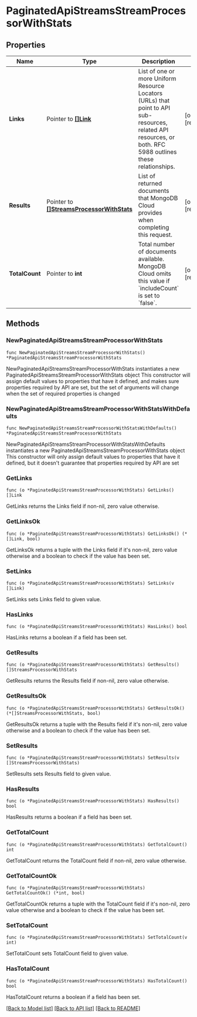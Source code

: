 # PaginatedApiStreamsStreamProcessorWithStats

## Properties

Name | Type | Description | Notes
------------ | ------------- | ------------- | -------------
**Links** | Pointer to [**[]Link**](Link.md) | List of one or more Uniform Resource Locators (URLs) that point to API sub-resources, related API resources, or both. RFC 5988 outlines these relationships. | [optional] [readonly] 
**Results** | Pointer to [**[]StreamsProcessorWithStats**](StreamsProcessorWithStats.md) | List of returned documents that MongoDB Cloud provides when completing this request. | [optional] [readonly] 
**TotalCount** | Pointer to **int** | Total number of documents available. MongoDB Cloud omits this value if &#x60;includeCount&#x60; is set to &#x60;false&#x60;. | [optional] [readonly] 

## Methods

### NewPaginatedApiStreamsStreamProcessorWithStats

`func NewPaginatedApiStreamsStreamProcessorWithStats() *PaginatedApiStreamsStreamProcessorWithStats`

NewPaginatedApiStreamsStreamProcessorWithStats instantiates a new PaginatedApiStreamsStreamProcessorWithStats object
This constructor will assign default values to properties that have it defined,
and makes sure properties required by API are set, but the set of arguments
will change when the set of required properties is changed

### NewPaginatedApiStreamsStreamProcessorWithStatsWithDefaults

`func NewPaginatedApiStreamsStreamProcessorWithStatsWithDefaults() *PaginatedApiStreamsStreamProcessorWithStats`

NewPaginatedApiStreamsStreamProcessorWithStatsWithDefaults instantiates a new PaginatedApiStreamsStreamProcessorWithStats object
This constructor will only assign default values to properties that have it defined,
but it doesn't guarantee that properties required by API are set

### GetLinks

`func (o *PaginatedApiStreamsStreamProcessorWithStats) GetLinks() []Link`

GetLinks returns the Links field if non-nil, zero value otherwise.

### GetLinksOk

`func (o *PaginatedApiStreamsStreamProcessorWithStats) GetLinksOk() (*[]Link, bool)`

GetLinksOk returns a tuple with the Links field if it's non-nil, zero value otherwise
and a boolean to check if the value has been set.

### SetLinks

`func (o *PaginatedApiStreamsStreamProcessorWithStats) SetLinks(v []Link)`

SetLinks sets Links field to given value.

### HasLinks

`func (o *PaginatedApiStreamsStreamProcessorWithStats) HasLinks() bool`

HasLinks returns a boolean if a field has been set.
### GetResults

`func (o *PaginatedApiStreamsStreamProcessorWithStats) GetResults() []StreamsProcessorWithStats`

GetResults returns the Results field if non-nil, zero value otherwise.

### GetResultsOk

`func (o *PaginatedApiStreamsStreamProcessorWithStats) GetResultsOk() (*[]StreamsProcessorWithStats, bool)`

GetResultsOk returns a tuple with the Results field if it's non-nil, zero value otherwise
and a boolean to check if the value has been set.

### SetResults

`func (o *PaginatedApiStreamsStreamProcessorWithStats) SetResults(v []StreamsProcessorWithStats)`

SetResults sets Results field to given value.

### HasResults

`func (o *PaginatedApiStreamsStreamProcessorWithStats) HasResults() bool`

HasResults returns a boolean if a field has been set.
### GetTotalCount

`func (o *PaginatedApiStreamsStreamProcessorWithStats) GetTotalCount() int`

GetTotalCount returns the TotalCount field if non-nil, zero value otherwise.

### GetTotalCountOk

`func (o *PaginatedApiStreamsStreamProcessorWithStats) GetTotalCountOk() (*int, bool)`

GetTotalCountOk returns a tuple with the TotalCount field if it's non-nil, zero value otherwise
and a boolean to check if the value has been set.

### SetTotalCount

`func (o *PaginatedApiStreamsStreamProcessorWithStats) SetTotalCount(v int)`

SetTotalCount sets TotalCount field to given value.

### HasTotalCount

`func (o *PaginatedApiStreamsStreamProcessorWithStats) HasTotalCount() bool`

HasTotalCount returns a boolean if a field has been set.

[[Back to Model list]](../README.md#documentation-for-models) [[Back to API list]](../README.md#documentation-for-api-endpoints) [[Back to README]](../README.md)


